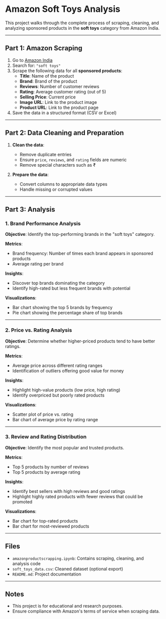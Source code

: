 # Amazon Soft Toys Analysis

This project walks through the complete process of scraping, cleaning, and analyzing sponsored products in the **soft toys** category from Amazon India.

---

## Part 1: Amazon Scraping

1. Go to [Amazon India](https://www.amazon.in/)
2. Search for: `"soft toys"`
3. Scrape the following data for all **sponsored products**:
   - **Title**: Name of the product
   - **Brand**: Brand of the product
   - **Reviews**: Number of customer reviews
   - **Rating**: Average customer rating (out of 5)
   - **Selling Price**: Current price
   - **Image URL**: Link to the product image
   - **Product URL**: Link to the product page
4. Save the data in a structured format (CSV or Excel)

---

## Part 2: Data Cleaning and Preparation

1. **Clean the data**:
   - Remove duplicate entries
   - Ensure `price`, `reviews`, and `rating` fields are numeric
   - Remove special characters such as ₹

2. **Prepare the data**:
   - Convert columns to appropriate data types
   - Handle missing or corrupted values

---

## Part 3: Analysis

### 1. Brand Performance Analysis

**Objective**: Identify the top-performing brands in the "soft toys" category.

**Metrics**:
- Brand frequency: Number of times each brand appears in sponsored products
- Average rating per brand

**Insights**:
- Discover top brands dominating the category
- Identify high-rated but less frequent brands with potential

**Visualizations**:
- Bar chart showing the top 5 brands by frequency
- Pie chart showing the percentage share of top brands

---

### 2. Price vs. Rating Analysis

**Objective**: Determine whether higher-priced products tend to have better ratings.

**Metrics**:
- Average price across different rating ranges
- Identification of outliers offering good value for money

**Insights**:
- Highlight high-value products (low price, high rating)
- Identify overpriced but poorly rated products

**Visualizations**:
- Scatter plot of price vs. rating
- Bar chart of average price by rating range

---

### 3. Review and Rating Distribution

**Objective**: Identify the most popular and trusted products.

**Metrics**:
- Top 5 products by number of reviews
- Top 5 products by average rating

**Insights**:
- Identify best sellers with high reviews and good ratings
- Highlight highly rated products with fewer reviews that could be promoted

**Visualizations**:
- Bar chart for top-rated products
- Bar chart for most-reviewed products

---

## Files

- `amazonproductscrapping.ipynb`: Contains scraping, cleaning, and analysis code
- `soft_toys_data.csv`: Cleaned dataset (optional export)
- `README.md`: Project documentation

---

## Notes

- This project is for educational and research purposes.
- Ensure compliance with Amazon's terms of service when scraping data.
